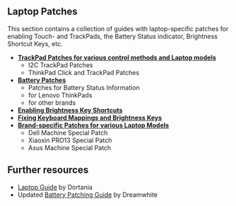 ## Laptop Patches
This section contains a collection of guides with laptop-specific patches for enabling Touch- and TrackPads, the Battery Status indicator, Brightness Shortcut Keys, etc.

- [**TrackPad Patches for various control methods and Laptop models**
](https://github.com/5T33Z0/OC-Little-Translated/tree/main/05_Laptop-specific_Patches/Trackpad_Patches)
	- I2C TrackPad Patches
    - ThinkPad Click and TrackPad Patches
- [**Battery Patches**](https://github.com/5T33Z0/OC-Little-Translated/tree/main/05_Laptop-specific_Patches/Battery_Patches)
    - Patches for Battery Status Information
    - for Lenovo ThinkPads
    - for other brands
- [**Enabling Brightness Key Shortcuts**](https://github.com/5T33Z0/OC-Little-Translated/tree/main/05_Laptop-specific_Patches/Brightness_Key_Shortcuts)
- [**Fixing Keyboard Mappings and Brightness Keys**](https://github.com/5T33Z0/OC-Little-Translated/tree/main/05_Laptop-specific_Patches/Fixing_Keyboard_Mappings_and_Brightness_Keys)
- [**Brand-specific Patches for various Laptop Models**](https://github.com/5T33Z0/OC-Little-Translated/tree/main/05_Laptop-specific_Patches/Brand-specific_Patches)
    - Dell Machine Special Patch
    - Xiaoxin PRO13 Special Patch
    - Asus Machine Special Patch 

## Further resources
- [Laptop Guide](https://github.com/dortania/clover-laptop-guide) by Dortania
- Updated [Battery Patching Guide](https://github.com/dreamwhite/acpi-battery-patching-guide) by Dreamwhite 
